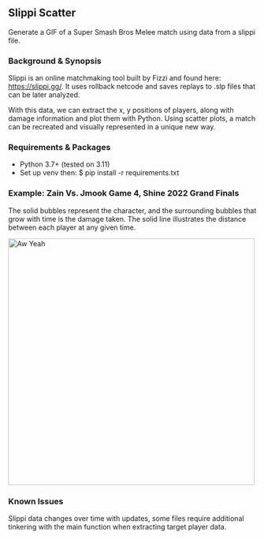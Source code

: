 ## Slippi Scatter 
Generate a GIF of a Super Smash Bros Melee match using data from a slippi file.   

### Background & Synopsis
Slippi is an online matchmaking tool built by Fizzi and found here: https://slippi.gg/. It uses rollback netcode and saves replays to .slp files that can be later analyzed.

With this data, we can extract the x, y positions of players, along with damage information and plot them with Python. Using scatter plots, a match can be recreated and visually represented in a unique new way.  

### Requirements & Packages
* Python 3.7+ (tested on 3.11)
* Set up venv then: $ pip install -r requirements.txt 

### Example: Zain Vs. Jmook Game 4, Shine 2022 Grand Finals
The solid bubbles represent the character, and the surrounding bubbles that grow with time is the damage taken. The solid line illustrates the distance between each player at any given time. 

<img src="Output/Game_20220828T225101.gif" alt="Aw Yeah" width="500">

### Known Issues
Slippi data changes over time with updates, some files require additional tinkering with the main function when extracting target player data. 
